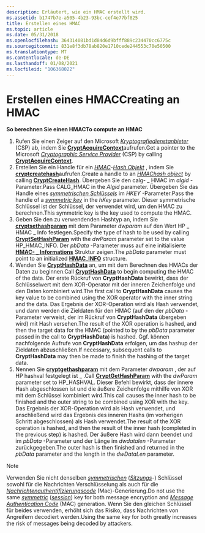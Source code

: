 ```yaml
---
description: Erläutert, wie ein HMAC erstellt wird.
ms.assetid: b1747b7e-a505-4b23-93bc-cef4e77bf825
title: Erstellen eines HMAC
ms.topic: article
ms.date: 05/31/2018
ms.openlocfilehash: 364314081bd1d84d6d9bfff889c234470cc6775c
ms.sourcegitcommit: 831e8f3db78ab820e1710cede244553c70e50500
ms.translationtype: MT
ms.contentlocale: de-DE
ms.lasthandoff: 01/08/2021
ms.locfileid: "106368022"
---
```

# <a name="creating-an-hmac"></a><span data-ttu-id="36141-103">Erstellen eines HMAC</span><span class="sxs-lookup"><span data-stu-id="36141-103">Creating an HMAC</span></span>

<span data-ttu-id="36141-104">**So berechnen Sie einen HMAC**</span><span class="sxs-lookup"><span data-stu-id="36141-104">**To compute an HMAC**</span></span>

1.  <span data-ttu-id="36141-105">Rufen Sie einen Zeiger auf den Microsoft [*Kryptografiedienstanbieter*](../secgloss/c-gly.md) (CSP) ab, indem Sie [**CryptAcquireContext**](/windows/desktop/api/Wincrypt/nf-wincrypt-cryptacquirecontexta)aufrufen.</span><span class="sxs-lookup"><span data-stu-id="36141-105">Get a pointer to the Microsoft [*Cryptographic Service Provider*](../secgloss/c-gly.md) (CSP) by calling [**CryptAcquireContext**](/windows/desktop/api/Wincrypt/nf-wincrypt-cryptacquirecontexta).</span></span>
2.  <span data-ttu-id="36141-106">Erstellen Sie ein Handle für ein [*HMAC*](../secgloss/h-gly.md)-[*Hash Objekt*](../secgloss/h-gly.md) , indem Sie [**cryptcreatehash**](/windows/desktop/api/Wincrypt/nf-wincrypt-cryptcreatehash)aufrufen.</span><span class="sxs-lookup"><span data-stu-id="36141-106">Create a handle to an [*HMAC*](../secgloss/h-gly.md)[*hash object*](../secgloss/h-gly.md) by calling [**CryptCreateHash**](/windows/desktop/api/Wincrypt/nf-wincrypt-cryptcreatehash).</span></span> <span data-ttu-id="36141-107">Übergeben Sie den calg- \_ HMAC im *algid* -Parameter.</span><span class="sxs-lookup"><span data-stu-id="36141-107">Pass CALG\_HMAC in the *Algid* parameter.</span></span> <span data-ttu-id="36141-108">Übergeben Sie das Handle eines [*symmetrischen Schlüssels*](../secgloss/s-gly.md) im *HKEY* -Parameter.</span><span class="sxs-lookup"><span data-stu-id="36141-108">Pass the handle of a [*symmetric key*](../secgloss/s-gly.md) in the *hKey* parameter.</span></span> <span data-ttu-id="36141-109">Dieser symmetrische Schlüssel ist der Schlüssel, der verwendet wird, um den HMAC zu berechnen.</span><span class="sxs-lookup"><span data-stu-id="36141-109">This symmetric key is the key used to compute the HMAC.</span></span>
3.  <span data-ttu-id="36141-110">Geben Sie den zu verwendenden Hashtyp an, indem Sie [**cryptsethashparam**](/windows/desktop/api/Wincrypt/nf-wincrypt-cryptsethashparam) mit dem Parameter *dwparam* auf den Wert HP \_ HMAC \_ Info festlegen.</span><span class="sxs-lookup"><span data-stu-id="36141-110">Specify the type of hash to be used by calling [**CryptSetHashParam**](/windows/desktop/api/Wincrypt/nf-wincrypt-cryptsethashparam) with the *dwParam* parameter set to the value HP\_HMAC\_INFO.</span></span> <span data-ttu-id="36141-111">Der *pbData* -Parameter muss auf eine initialisierte [**HMAC- \_ Informations**](/windows/desktop/api/Wincrypt/ns-wincrypt-hmac_info) Struktur zeigen.</span><span class="sxs-lookup"><span data-stu-id="36141-111">The *pbData* parameter must point to an initialized [**HMAC\_INFO**](/windows/desktop/api/Wincrypt/ns-wincrypt-hmac_info) structure.</span></span>
4.  <span data-ttu-id="36141-112">Wenden Sie [**CryptHashData**](/windows/desktop/api/Wincrypt/nf-wincrypt-crypthashdata) an, um mit dem Berechnen des HMACs der Daten zu beginnen.</span><span class="sxs-lookup"><span data-stu-id="36141-112">Call [**CryptHashData**](/windows/desktop/api/Wincrypt/nf-wincrypt-crypthashdata) to begin computing the HMAC of the data.</span></span> <span data-ttu-id="36141-113">Der erste Rückruf von **CryptHashData** bewirkt, dass der Schlüsselwert mit dem XOR-Operator mit der inneren Zeichenfolge und den Daten kombiniert wird.</span><span class="sxs-lookup"><span data-stu-id="36141-113">The first call to **CryptHashData** causes the key value to be combined using the XOR operator with the inner string and the data.</span></span> <span data-ttu-id="36141-114">Das Ergebnis der XOR-Operation wird als Hash verwendet, und dann werden die Zieldaten für den HMAC (auf den der *pbData* -Parameter verweist, der im Rückruf von **CryptHashData** übergeben wird) mit Hash versehen.</span><span class="sxs-lookup"><span data-stu-id="36141-114">The result of the XOR operation is hashed, and then the target data for the HMAC (pointed to by the *pbData* parameter passed in the call to **CryptHashData**) is hashed.</span></span> <span data-ttu-id="36141-115">Ggf. können nachfolgende Aufrufe von **CryptHashData** erfolgen, um das hashup der Zieldaten abzuschließen.</span><span class="sxs-lookup"><span data-stu-id="36141-115">If necessary, subsequent calls to **CryptHashData** may then be made to finish the hashing of the target data.</span></span>
5.  <span data-ttu-id="36141-116">Nennen Sie [**cryptgethashparam**](/windows/desktop/api/Wincrypt/nf-wincrypt-cryptgethashparam) mit dem Parameter *dwparam* , der auf HP hashval festgelegt ist \_ .</span><span class="sxs-lookup"><span data-stu-id="36141-116">Call [**CryptGetHashParam**](/windows/desktop/api/Wincrypt/nf-wincrypt-cryptgethashparam) with the *dwParam* parameter set to HP\_HASHVAL.</span></span> <span data-ttu-id="36141-117">Dieser Befehl bewirkt, dass der innere Hash abgeschlossen ist und die äußere Zeichenfolge mithilfe von XOR mit dem Schlüssel kombiniert wird.</span><span class="sxs-lookup"><span data-stu-id="36141-117">This call causes the inner hash to be finished and the outer string to be combined using XOR with the key.</span></span> <span data-ttu-id="36141-118">Das Ergebnis der XOR-Operation wird als Hash verwendet, und anschließend wird das Ergebnis des inneren Hashs (im vorherigen Schritt abgeschlossen) als Hash verwendet.</span><span class="sxs-lookup"><span data-stu-id="36141-118">The result of the XOR operation is hashed, and then the result of the inner hash (completed in the previous step) is hashed.</span></span> <span data-ttu-id="36141-119">Der äußere Hash wird dann beendet und im *pbData* -Parameter und der Länge im *dwdatalen* -Parameter zurückgegeben.</span><span class="sxs-lookup"><span data-stu-id="36141-119">The outer hash is then finished and returned in the *pbData* parameter and the length in the *dwDataLen* parameter.</span></span>

> [!Note]  
> <span data-ttu-id="36141-120">Verwenden Sie nicht denselben [*symmetrischen*](../secgloss/s-gly.md) ([*Sitzungs*](../secgloss/s-gly.md)-) Schlüssel sowohl für die Nachrichten Verschlüsselung als auch für die [*Nachrichtenauthentifizierungscode*](../secgloss/m-gly.md) (Mac)-Generierung.</span><span class="sxs-lookup"><span data-stu-id="36141-120">Do not use the same [*symmetric*](../secgloss/s-gly.md) ([*session*](../secgloss/s-gly.md)) key for both message encryption and [*Message Authentication Code*](../secgloss/m-gly.md) (MAC) generation.</span></span> <span data-ttu-id="36141-121">Wenn Sie den gleichen Schlüssel für beides verwenden, erhöht sich das Risiko, dass Nachrichten von Angreifern decodiert werden.</span><span class="sxs-lookup"><span data-stu-id="36141-121">Using the same key for both greatly increases the risk of messages being decoded by attackers.</span></span>

 

 

 
